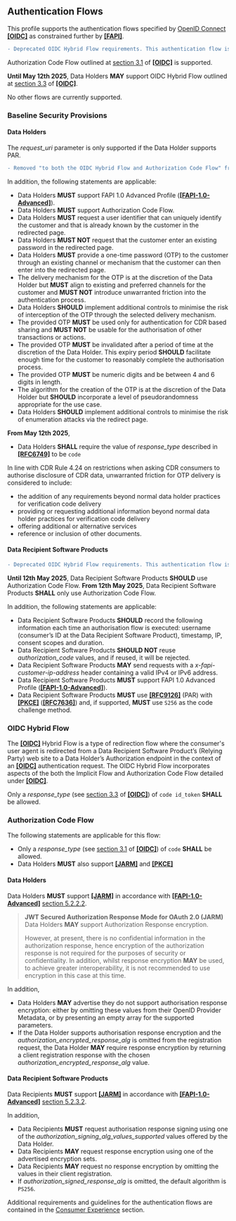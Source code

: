 ## Authentication Flows
This profile supports the authentication flows specified by [OpenID Connect](https://openid.net/specs/openid-connect-core-1_0.html) **[[OIDC]](#nref-OIDC)** as constrained further by **[[FAPI]](#iref-FAPI)**.

```diff
- Deprecated OIDC Hybrid Flow requirements. This authentication flow is no longer supported
```

Authorization Code Flow outlined at [section 3.1](https://openid.net/specs/openid-connect-core-1_0.html#CodeFlowAuth) of **[[OIDC]](#nref-OIDC)** is supported.

**Until May 12th 2025**, Data Holders **MAY** support OIDC Hybrid Flow outlined at [section 3.3](https://openid.net/specs/openid-connect-core-1_0.html#HybridFlowAuth) of **[[OIDC]](#nref-OIDC)**.

No other flows are currently supported.


### Baseline Security Provisions

#### Data Holders
The _request_uri_ parameter is only supported if the Data Holder supports PAR.

```diff 
- Removed "to both the OIDC Hybrid Flow and Authorization Code Flow" from the applicable statements wording.
```

In addition, the following statements are applicable:


- Data Holders **MUST** support FAPI 1.0 Advanced Profile (**[[FAPI-1.0-Advanced]](#nref-FAPI-1-0-Advanced)**).
- Data Holders **MUST** support Authorization Code Flow.
- Data Holders **MUST** request a user identifier that can uniquely identify the customer and that is already known by the customer in the redirected page.
- Data Holders **MUST NOT** request that the customer enter an existing password in the redirected page.
- Data Holders **MUST** provide a one-time password (OTP) to the customer through an existing channel or mechanism that the customer can then enter into the redirected page.
- The delivery mechanism for the OTP is at the discretion of the Data Holder but **MUST** align to existing and preferred channels for the customer and **MUST NOT** introduce unwarranted friction into the authentication process.
- Data Holders **SHOULD** implement additional controls to minimise the risk of interception of the OTP through the selected delivery mechanism.
- The provided OTP **MUST** be used only for authentication for CDR based sharing and **MUST NOT** be usable for the authorisation of other transactions or actions.
- The provided OTP **MUST** be invalidated after a period of time at the discretion of the Data Holder. This expiry period **SHOULD** facilitate enough time for the customer to reasonably complete the authorisation process.
- The provided OTP **MUST** be numeric digits and be between 4 and 6 digits in length.
- The algorithm for the creation of the OTP is at the discretion of the Data Holder but **SHOULD** incorporate a level of pseudorandomness appropriate for the use case.
- Data Holders **SHOULD** implement additional controls to minimise the risk of enumeration attacks via the redirect page.

**From May 12th 2025**, 

- Data Holders **SHALL** require the value of _response_type_ described in [**[RFC6749]**](#nref-RFC6749) to be `code`

In line with CDR Rule 4.24 on restrictions when asking CDR consumers to authorise disclosure of CDR data, unwarranted friction for OTP delivery is considered to include:

- the addition of any requirements beyond normal data holder practices for verification code delivery
- providing or requesting additional information beyond normal data holder practices for verification code delivery
- offering additional or alternative services
- reference or inclusion of other documents.


#### Data Recipient Software Products

```diff
- Deprecated OIDC Hybrid Flow requirements. This authentication flow is no longer supported
```
**Until 12th May 2025**, Data Recipient Software Products **SHOULD** use Authorization Code Flow. 
**From 12th May 2025**, Data Recipient Software Products **SHALL** only use Authorization Code Flow. 

In addition, the following statements are applicable:

- Data Recipient Software Products **SHOULD** record the following information each time an authorisation flow is executed: username (consumer’s ID at the Data Recipient Software Product), timestamp, IP, consent scopes and duration.
- Data Recipient Software Products **SHOULD NOT** reuse _authorization_code_ values, and if reused, it will be rejected.
- Data Recipient Software Products **MAY** send requests with a _x-fapi-customer-ip-address_ header containing a valid IPv4 or IPv6 address.
- Data Recipient Software Products **MUST** support FAPI 1.0 Advanced Profile (**[[FAPI-1.0-Advanced]](#nref-FAPI-1-0-Advanced)**).
- Data Recipient Software Products **MUST** use **[[RFC9126]](#nref-RFC9126)** (PAR) with **[[PKCE]](#nref-PKCE)** (**[[RFC7636]](#nref-RFC7636)**) and, if supported, **MUST** use `S256` as the code challenge method.

### OIDC Hybrid Flow
The **[[OIDC]](#nref-OIDC)** Hybrid Flow is a type of redirection flow where the consumer's user agent is redirected from a Data Recipient Software Product’s (Relying Party) web site to a Data Holder’s Authorization endpoint in the context of an **[[OIDC]](#nref-OIDC)** authentication request. The OIDC Hybrid Flow incorporates aspects of the both the Implicit Flow and Authorization Code Flow detailed under **[[OIDC]](#nref-OIDC)**.

Only a _response_type_ (see [section 3.3](https://openid.net/specs/openid-connect-core-1_0.html#HybridFlowAuth) of **[[OIDC]](#nref-OIDC)**) of `code id_token` **SHALL** be allowed.


### Authorization Code Flow

The following statements are applicable for this flow:

- Only a _response_type_ (see [section 3.1](https://openid.net/specs/openid-connect-core-1_0.html#CodeFlowAuth) of **[[OIDC]](#nref-OIDC)**) of `code` **SHALL** be allowed.
- Data Holders **MUST** also support **[[JARM]](#nref-JARM)** and **[[PKCE]](#nref-PKCE)**

#### Data Holders
Data Holders **MUST** support **[[JARM]](#nref-JARM)** in accordance with **[[FAPI-1.0-Advanced]](#nref-FAPI-1-0-Advanced)** [section 5.2.2.2](https://openid.net/specs/openid-financial-api-part-2-1_0.html#jarm).

> **JWT Secured Authorization Response Mode for OAuth 2.0 (JARM)**  
> Data Holders **MAY** support Authorization Response encryption.
>
> However, at present, there is no confidential information in the authorization response, hence encryption of the authorization response is not required for the purposes of security or confidentiality. In addition, whilst response encryption **MAY** be used, to achieve greater interoperability, it is not recommended to use encryption in this case at this time.

In addition,

- Data Holders **MAY** advertise they do not support authorisation response encryption: either by omitting these values from their OpenID Provider Metadata, or by presenting an empty array for the supported parameters.
- If the Data Holder supports authorisation response encryption and the _authorization_encrypted_response_alg_ is omitted from the registration request, the Data Holder **MAY** require response encryption by returning a client registration response with the chosen _authorization_encrypted_response_alg_ value.

#### Data Recipient Software Products
Data Recipients **MUST** support **[[JARM]](#nref-JARM)** in accordance with **[[FAPI-1.0-Advanced]](#nref-FAPI-1-0-Advanced)** [section 5.2.3.2](https://openid.net/specs/openid-financial-api-part-2-1_0.html#jarm-1).

In addition,

- Data Recipients **MUST** request authorisation response signing using one of the _authorization_signing_alg_values_supported_ values offered by the Data Holder.
- Data Recipients **MAY** request response encryption using one of the advertised encryption sets.
- Data Recipients **MAY** request no response encryption by omitting the values in their client registration.
- If _authorization_signed_response_alg_ is omitted, the default algorithm is `PS256`.


Additional requirements and guidelines for the authentication flows are contained in the [Consumer Experience](#consumer-experience) section.
